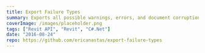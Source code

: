 ```yaml
---
title: Export Failure Types
summary: Exports all possible warnings, errors, and document corruptions types in Revit to a CSV file.
coverImage: /images/placeholder.png
tags: ["Revit API", "Revit", "C#.Net"]
date: "2016-08-24"
repo: https://github.com/ericanastas/export-failure-types
---
```

